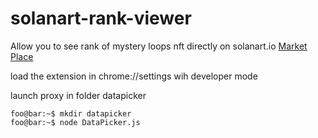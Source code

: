 # solanart-rank-viewer
Allow you to see rank of mystery loops nft directly on solanart.io
[Market Place](https://solanart.io/collections/mysteryloopsclub)

load the extension in chrome://settings wih developer mode

launch proxy in folder datapicker
```console
foo@bar:~$ mkdir datapicker
foo@bar:~$ node DataPicker.js
```

